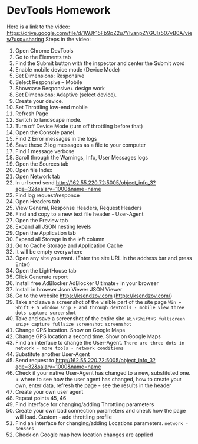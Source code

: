 # DevTools Homework
Here is a link to the video: https://drive.google.com/file/d/1WJh15Fb9pZ2u7YlvanpZYGUIs507vB0A/view?usp=sharing
Steps in the video: 
  1. Open Chrome DevTools
  2. Go to the Elements tab
  3. Find the Submit button with the inspector and center the Submit word 
  4. Enable mobile device mode (Device Mode) 
  5. Set Dimensions: Responsive 
  6. Select Responsive – Mobile
  7. Showcase Responsive+ design work
  8. Set Dimensions: Adaptive (select device).
  9. Create your device.
  10. Set Throttling low-end mobile
  11. Refresh Page
  12. Switch to landscape mode.
  13. Turn off Device Mode  (turn off throttling before that)
  14. Open the Console panel.
  15. Find 2 Error messages in the logs
  16. Save these 2 log messages as a file to your computer
  17. Find 1 message verbose
  18. Scroll through the Warnings, Info, User Messages logs
  19. Open the Sources tab
  20. Open file Index
  21. Open Network tab
  22. In url send send http://162.55.220.72:5005/object_info_3?age=32&salary=1000&name=name 
  23. Find log request/responce 
  24. Open Headers tab
  25. View General, Response Headers, Request Headers
  26. Find and copy to a new text file header - User-Agent
  27. Open the Preview tab
  28. Expand all JSON nesting levels
  29. Open the Application tab
  30. Expand all Storage in the left column
  31. Go to Cache Storage and Application Cache 
  32. It will be empty everywhere
  33. Open any site you want. (Enter the site URL in the address bar and press Enter)
  34. Open the LightHouse tab
  35. Click Generate report
  36. Install free AdBlocker AdBlocker Ultimate+ in your browser
  37. Install in browser Json Viewer JSON Viewer
  38. Go to the website https://ksendzov.com (https://ksendzov.com/)
  39. Take and save a screenshot of the visible part of the site page `Win + Shift + S window snip + and through devtools - mobile view three dots capture screenshot`
  40. Take and save a screenshot of the entire site` Win+Shift+S fullscreen snip+ capture fullsize screenshot screenshot`
  41. Change GPS location. Show on Google Maps
  42. Change GPS location a second time. Show on Google Maps
  43. Find an interface to change the User-Agent. `There are three dots in network - more tools - network conditions`
  44. Substitute another User-Agent
  45. Send request to http://162.55.220.72:5005/object_info_3?age=32&salary=1000&name=name 
  46. Check if your native User-Agent has changed to a new, substituted one. + where to see how the user agent has changed, how to create your own, enter data, refresh the page - see the results in the header
  47. Create your own user agent
  48. Repeat points 45, 46
  49. Find interface for changing/adding Throttling parameters
  50. Create your own bad connection parameters and check how the page will load. Custom - add throttling profile
  51. Find an interface for changing/adding Locations parameters.  `network - sensors`
  52. Check on Google map how location changes are applied

